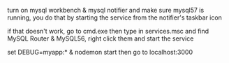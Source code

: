 turn on mysql workbench & mysql notifier and make sure 
mysql57 is running, you do that by starting the service from the 
notifier's taskbar icon

if that doesn't work, go to cmd.exe then type in services.msc
and find MySQL Router & MySQL56, right click them and start the service

set DEBUG=myapp:* & nodemon start
then go to localhost:3000